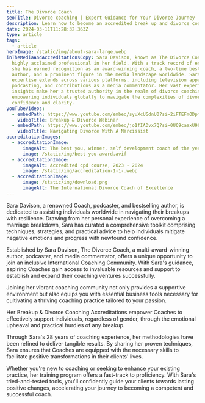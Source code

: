 ```yaml
---
title: The Divorce Coach
seoTitle: Divorce coaching | Expert Guidance for Your Divorce Journey
description: Learn how to become an accredited break up and divorce coach with Sara Davison
date: 2024-03-11T11:28:32.363Z
type: article
tags:
  - article
heroImage: /static/img/about-sara-large.webp
inTheMediaAndAccreditationsCopy: Sara Davison, known as The Divorce Coach, is a
  highly acclaimed professional in her field. With a track record of excellence,
  she has earned recognition as an award-winning coach, a two-time best-selling
  author, and a prominent figure in the media landscape worldwide. Sara's
  expertise extends across various platforms, including television appearances,
  podcasting, and contributions as a media commentator. Her vast experience and
  insights make her a trusted authority in the realm of divorce coaching,
  empowering individuals globally to navigate the complexities of divorce with
  confidence and clarity.
youTubeVideos:
  - embedPath: https://www.youtube.com/embed/syuXcUGdnU0?si=2iFTEFmODpfTFYFQ
    videoTitle: Breakup & Divorce Webinar
  - embedPath: https://www.youtube.com/embed/jo1fIADvx7Q?si=0U69caaxU96wMAe5
    videoTitle: Navigating Divorce With A Narcissist
accreditationImages:
  - accreditationImage:
      imageAlt: The best you, winner, self development coach of the year
      image: /static/img/best-you-award.avif
  - accreditationImage:
      imageAlt: Accredited cpd course, 2023 - 2024
      image: /static/img/accreditation-1-1-.webp
  - accreditationImage:
      image: /static/img/download.png
      imageAlt: The International Divorce Coach of Excellence
---
```

Sara Davison, a renowned Coach, podcaster, and bestselling author, is dedicated to assisting individuals worldwide in navigating their breakups with resilience. Drawing from her personal experience of overcoming a marriage breakdown, Sara has curated a comprehensive toolkit comprising techniques, strategies, and practical advice to help individuals mitigate negative emotions and progress with newfound confidence.

Established by Sara Davison, The Divorce Coach, a multi-award-winning author, podcaster, and media commentator, offers a unique opportunity to join an inclusive International Coaching Community. With Sara's guidance, aspiring Coaches gain access to invaluable resources and support to establish and expand their coaching ventures successfully.

Joining her vibrant coaching community not only provides a supportive environment but also equips you with essential business tools necessary for cultivating a thriving coaching practice tailored to your passion.

Her Breakup & Divorce Coaching Accreditations empower Coaches to effectively support individuals, regardless of gender, through the emotional upheaval and practical hurdles of any breakup.

Through Sara's 28 years of coaching experience, her methodologies have been refined to deliver tangible results. By sharing her proven techniques, Sara ensures that Coaches are equipped with the necessary skills to facilitate positive transformations in their clients' lives.

Whether you're new to coaching or seeking to enhance your existing practice, her training program offers a fast-track to proficiency. With Sara's tried-and-tested tools, you'll confidently guide your clients towards lasting positive changes, accelerating your journey to becoming a competent and successful coach.
